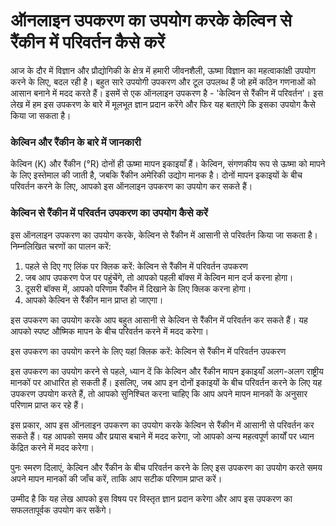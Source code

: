 ऑनलाइन उपकरण का उपयोग करके केल्विन से रैंकीन में परिवर्तन कैसे करें
===================================================================

आज के दौर में विज्ञान और प्रौद्योगिकी के क्षेत्र में हमारी जीवनशैली, ऊष्मा विज्ञान का महत्वाकांक्षी उपयोग करने के लिए, बदल रही है। बहुत सारे उपयोगी उपकरण और टूल उपलब्ध हैं जो हमें कठिन गणनाओं को आसान बनाने में मदद करते हैं। इसमें से एक ऑनलाइन उपकरण है - 'केल्विन से रैंकीन में परिवर्तन'। इस लेख में हम इस उपकरण के बारे में मूलभूत ज्ञान प्रदान करेंगे और फिर यह बताएंगे कि इसका उपयोग कैसे किया जा सकता है।

### केल्विन और रैंकीन के बारे में जानकारी

केल्विन (K) और रैंकीन (°R) दोनों ही ऊष्मा मापन इकाइयाँ हैं। केल्विन, संगणकीय रूप से ऊष्मा को मापने के लिए इस्तेमाल की जाती है, जबकि रैंकीन अमेरिकी उद्योग मानक है। दोनों मापन इकाइयों के बीच परिवर्तन करने के लिए, आपको इस ऑनलाइन उपकरण का उपयोग कर सकते हैं।

### केल्विन से रैंकीन में परिवर्तन उपकरण का उपयोग कैसे करें

इस ऑनलाइन उपकरण का उपयोग करके, केल्विन से रैंकीन में आसानी से परिवर्तन किया जा सकता है। निम्नलिखित चरणों का पालन करें:

1. पहले से दिए गए लिंक पर क्लिक करें: केल्विन से रैंकीन में परिवर्तन उपकरण
2. जब आप उपकरण पेज पर पहुंचेंगे, तो आपको पहली बॉक्स में केल्विन मान दर्ज करना होगा।
3. दूसरी बॉक्स में, आपको परिणाम रैंकीन में दिखाने के लिए क्लिक करना होगा।
4. आपको केल्विन से रैंकीन मान प्राप्त हो जाएगा।

इस उपकरण का उपयोग करके आप बहुत आसानी से केल्विन से रैंकीन में परिवर्तन कर सकते हैं। यह आपको स्पष्ट औष्मिक मापन के बीच परिवर्तन करने में मदद करेगा।

इस उपकरण का उपयोग करने के लिए यहां क्लिक करें: केल्विन से रैंकीन में परिवर्तन उपकरण

इस उपकरण का उपयोग करने से पहले, ध्यान दें कि केल्विन और रैंकीन मापन इकाइयाँ अलग-अलग राष्ट्रीय मानकों पर आधारित हो सकती हैं। इसलिए, जब आप इन दोनों इकाइयों के बीच परिवर्तन करने के लिए यह उपकरण उपयोग करते हैं, तो आपको सुनिश्चित करना चाहिए कि आप अपने मापन मानकों के अनुसार परिणाम प्राप्त कर रहे हैं।

इस प्रकार, आप इस ऑनलाइन उपकरण का उपयोग करके केल्विन से रैंकीन में आसानी से परिवर्तन कर सकते हैं। यह आपको समय और प्रयास बचाने में मदद करेगा, जो आपको अन्य महत्वपूर्ण कार्यों पर ध्यान केंद्रित करने में मदद करेगा।

पुनः स्मरण दिलाएं, केल्विन और रैंकीन के बीच परिवर्तन करने के लिए इस उपकरण का उपयोग करते समय अपने मापन मानकों की जाँच करें, ताकि आप सटीक परिणाम प्राप्त करें।

उम्मीद है कि यह लेख आपको इस विषय पर विस्तृत ज्ञान प्रदान करेगा और आप इस उपकरण का सफलतापूर्वक उपयोग कर सकेंगे।